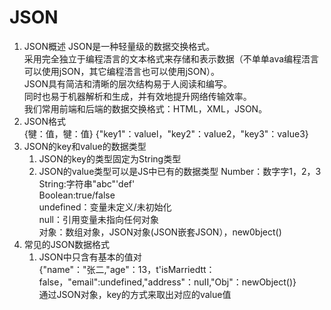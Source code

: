 # JSON  
1. JSON概述
JSON是一种轻量级的数据交换格式。  
采用完全独立于编程浯言的文本格式来存储和表示数据（不单单ava编程浯言可以使用jSON，其它编程浯言也可以使用jSON）。  
JSON具有简洁和清晰的层次结构易于人阅读和编写。  
同时也易于机器解析和生成，并有效地提升网络传输效率。  
我们常用前端和后端的数据交换格式：HTML，XML，JSON。  
2. JSON格式  
   {犍：值，犍：值}
   {"key1"：valuel，"key2"：vaIue2，"key3"：vaIue3}
4. JSON的key和value的数据类型
   1. JSON的key的类型固定为String类型
   2. JSON的value类型可以是JS中已有的数据类型
Number：数字字1，2，3  
String:字符串"abc"'def'  
BooIean:true/false  
undefined：变量未定义/未初始化  
null：引用变量未指向任何对象  
对象：数组对象，JSON对象(JSON嵌套JSON），new0bject()  
1. 常见的JSON数据格式  
   1. JSON中只含有基本的值对  
    {"name"："张二,"age"：13，t'isMarriedtt：false，"email":undefined,"address"：nuII,"Obj"：newObject()}  
    通过JSON对象，key的方式来取出对应的value值